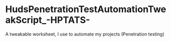 # HudsPenetrationTestAutomationTweakScript_-HPTATS-
A tweakable worksheet, I use to automate my projects (Penetration testing) 
